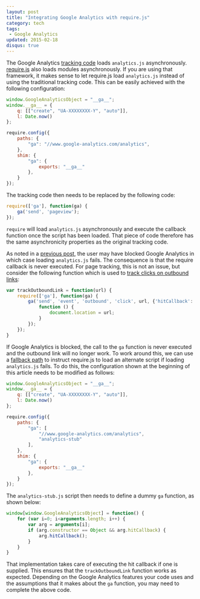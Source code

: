 ```yaml
---
layout: post
title: "Integrating Google Analytics with require.js"
category: tech
tags:
 - Google Analytics
updated: 2015-02-18
disqus: true
---
```


The Google Analytics [tracking code][1] loads `analytics.js` asynchronously. [require.js][2] also loads modules
asynchronously. If you are using that framework, it makes sense to let require.js load `analytics.js` instead of using
the traditional tracking code. This can be easily achieved with the following configuration:

~~~ javascript
window.GoogleAnalyticsObject = "__ga__";
window.__ga__ = {
    q: [["create", "UA-XXXXXXXX-Y", "auto"]],
    l: Date.now()
};

require.config({
    paths: {
        "ga": "//www.google-analytics.com/analytics",
    },
    shim: {
        "ga": {
            exports: "__ga__"
        },
    }
});
~~~

The tracking code then needs to be replaced by the following code:

~~~ javascript
require(['ga'], function(ga) {
    ga('send', 'pageview');
});
~~~

`require` will load `analytics.js` asynchronously and execute the callback function once the script has been loaded.
That piece of code therefore has the same asynchronicity properties as the original tracking code.

As noted in a [previous post][3], the user may have blocked Google Analytics in which case loading `analytics.js` fails.
The consequence is that the require callback is never executed. For page tracking, this is not an issue, but consider
the following function which is used to [track clicks on outbound links][3]:

~~~ javascript
var trackOutboundLink = function(url) {
    require(['ga'], function(ga) {
        ga('send', 'event', 'outbound', 'click', url, {'hitCallback':
            function () {
                document.location = url;
            }
        });
    });
}
~~~

If Google Analytics is blocked, the call to the `ga` function is never executed and the outbound link will no longer
work. To work around this, we can use a [fallback path][4] to instruct require.js to load an alternate script if
loading `analytics.js` fails. To do this, the configuration shown at the beginning of this article needs to be
modified as follows:

~~~ javascript
window.GoogleAnalyticsObject = "__ga__";
window.__ga__ = {
    q: [["create", "UA-XXXXXXXX-Y", "auto"]],
    l: Date.now()
};

require.config({
    paths: {
        "ga": [
            "//www.google-analytics.com/analytics",
            "analytics-stub"
        ],
    },
    shim: {
        "ga": {
            exports: "__ga__"
        },
    }
});
~~~

The `analytics-stub.js` script then needs to define a dummy `ga` function, as shown below:

~~~ javascript
window[window.GoogleAnalyticsObject] = function() {
    for (var i=0; i<arguments.length; i++) {
        var arg = arguments[i];
        if (arg.constructor == Object && arg.hitCallback) {
            arg.hitCallback();
        }
    }
}
~~~

That implementation takes care of executing the hit callback if one is supplied. This ensures that the
`trackOutboundLink` function works as expected. Depending on the Google Analytics features your code uses and the
assumptions that it makes about the `ga` function, you may need to complete the above code.

[1]: https://developers.google.com/analytics/devguides/collection/analyticsjs/#quickstart
[2]: http://requirejs.org/
[3]: /2015/01/24/outbound-link-tracking.html
[4]: http://requirejs.org/docs/api.html#pathsfallbacks
